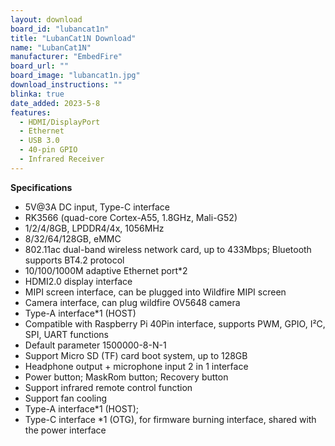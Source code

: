 ```yaml
---
layout: download
board_id: "lubancat1n"
title: "LubanCat1N Download"
name: "LubanCat1N"
manufacturer: "EmbedFire"
board_url: ""
board_image: "lubancat1n.jpg"
download_instructions: ""
blinka: true
date_added: 2023-5-8
features:
  - HDMI/DisplayPort
  - Ethernet
  - USB 3.0
  - 40-pin GPIO
  - Infrared Receiver
---
```


**Specifications**
- 5V@3A DC input, Type-C interface
- RK3566 (quad-core Cortex-A55, 1.8GHz, Mali-G52)
- 1/2/4/8GB, LPDDR4/4x, 1056MHz
- 8/32/64/128GB, eMMC
- 802.11ac dual-band wireless network card, up to 433Mbps; Bluetooth supports BT4.2 protocol
- 10/100/1000M adaptive Ethernet port*2
- HDMI2.0 display interface
- MIPI screen interface, can be plugged into Wildfire MIPI screen
- Camera interface, can plug wildfire OV5648 camera
- Type-A interface*1 (HOST)
- Compatible with Raspberry Pi 40Pin interface, supports PWM, GPIO, I²C, SPI, UART functions
- Default parameter 1500000-8-N-1
- Support Micro SD (TF) card boot system, up to 128GB
- Headphone output + microphone input 2 in 1 interface
- Power button; MaskRom button; Recovery button
- Support infrared remote control function
- Support fan cooling
- Type-A interface*1 (HOST);
- Type-C interface *1 (OTG), for firmware burning interface, shared with the power interface
